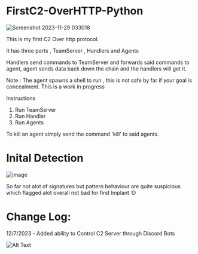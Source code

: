 # FirstC2-OverHTTP-Python

![Screenshot 2023-11-29 033018](https://github.com/SoraAurora/FirstC2-OverHTTP-Python/assets/91508322/da377ebf-723d-45a3-a779-7f4ed8c798ca)

This is my first C2 Over http protocol.

It has three parts , TeamServer , Handlers and Agents

Handlers send commands to TeamServer and forwards said commands to agent, agent sends data back down the chain and the handlers will get it.

Note :
The agent spawns a shell to run , this is not safe by far if your goal is concealment.
This is a work in progress

Instructions

1. Run TeamServer
2. Run Handler
3. Run Agents

To kill an agent simply send the command 'kill' to said agents.
# Inital Detection 
![image](https://github.com/SoraAurora/FirstC2-OverHTTP-Python/assets/91508322/bba7f34c-d86a-4fae-a8df-2204d0b6ad0d)

So far not alot of signatures but pattern behaviour are quite suspicious which flagged alot overall not bad for first Implant :D
# Change Log:
12/7/2023 - Added ability to Control C2 Server through Discord Bots



![Alt Text](https://media3.giphy.com/media/v1.Y2lkPTc5MGI3NjExdjkwY3VyeDZudHlxcmJqb28wNDJhN2JkaW0xMzZnOHNtaWJ4YTJ6cCZlcD12MV9pbnRlcm5hbF9naWZfYnlfaWQmY3Q9Zw/rUxSaLgjcQbLO/giphy.gif)
